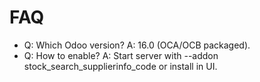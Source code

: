 # FAQ

- Q: Which Odoo version? A: 16.0 (OCA/OCB packaged).
- Q: How to enable? A: Start server with --addon stock_search_supplierinfo_code or install in UI.
